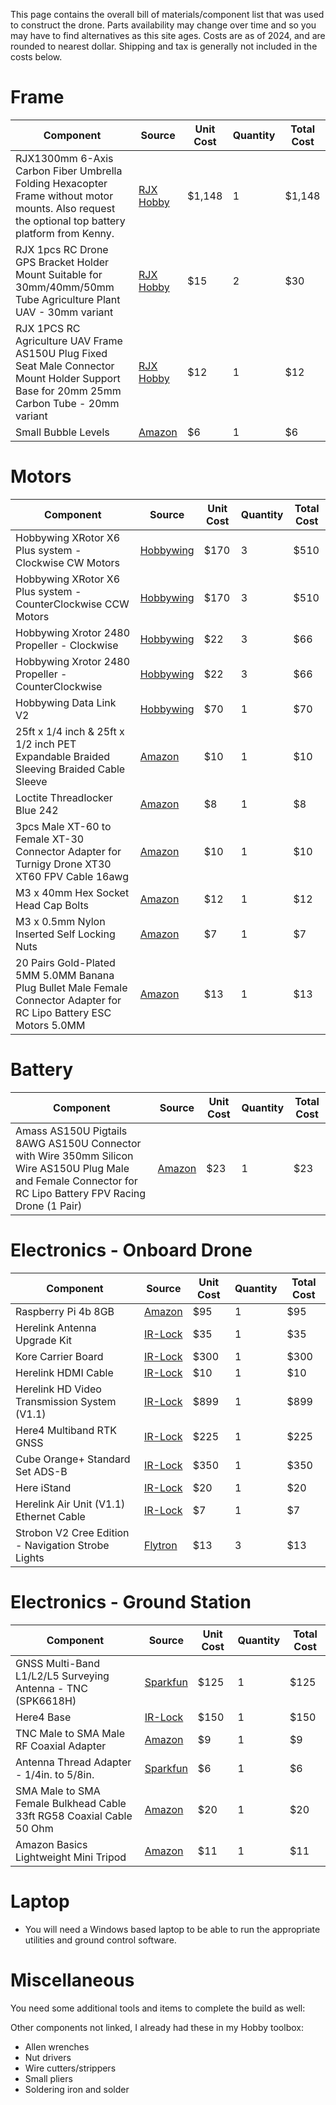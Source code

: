 This page contains the overall bill of materials/component list that was used to construct the drone. Parts availability may change over time and so you may have to find alternatives as this site ages. Costs are as of 2024, and are rounded to nearest dollar. Shipping and tax is generally not included in the costs below.

# Frame
|Component|Source|Unit Cost|Quantity|Total Cost|
|---|---|---|---|---|
|RJX1300mm 6-Axis Carbon Fiber Umbrella Folding Hexacopter Frame without motor mounts. Also request the optional top battery platform from Kenny.|[RJX Hobby](https://www.rjxhobby.com/rjx1300mm-6-axis-carbon-fiber-umbrella-folding-hexacopter-frame-with)|$1,148|1|$1,148|
|RJX 1pcs RC Drone GPS Bracket Holder Mount Suitable for 30mm/40mm/50mm Tube Agriculture Plant UAV - 30mm variant|[RJX Hobby](https://www.rjxhobby.com/rjx-1pcs-rc-drone-gps-bracket-holder-mount-suitable-for-30mm-35mm-40mm-tube-agriculture-plant-uav)|$15|2|$30|
|RJX 1PCS RC Agriculture UAV Frame AS150U Plug Fixed Seat Male Connector Mount Holder Support Base for 20mm 25mm Carbon Tube - 20mm variant|[RJX Hobby](https://www.rjxhobby.com/rjx-1pcs-rc-agriculture-uav-frame-as150u-plug-fixed-seat-male-connector-mount-holder-support-base-for-20mm-25mm-carbon-tube)|$12|1|$12|
|Small Bubble Levels|[Amazon](https://www.amazon.com/gp/product/B098CWYPZC/)|$6|1|$6|
<!--
|Component|[Source](https:URL)|$XXX|1|$XXX|
-->


# Motors
|Component|Source|Unit Cost|Quantity|Total Cost|
|---|---|---|---|---|
|Hobbywing XRotor X6 Plus system - Clockwise CW Motors|[Hobbywing](https://www.hobbywingdirect.com/products/xrotor-x6-plus?variant=40960661094515)|$170|3|$510|
|Hobbywing XRotor X6 Plus system - CounterClockwise CCW Motors|[Hobbywing](https://www.hobbywingdirect.com/products/xrotor-x6-plus?variant=40960661127283)|$170|3|$510|
|Hobbywing Xrotor 2480 Propeller - Clockwise|[Hobbywing](https://www.hobbywingdirect.com/products/xrotor-2480-propeller?variant=40989998907507)|$22|3|$66|
|Hobbywing Xrotor 2480 Propeller - CounterClockwise|[Hobbywing](https://www.hobbywingdirect.com/products/xrotor-2480-propeller?variant=40989998940275)|$22|3|$66|
|Hobbywing Data Link V2|[Hobbywing](https://www.hobbywingdirect.com/products/data-link-v2)|$70|1|$70|
|25ft x 1/4 inch & 25ft x 1/2 inch PET Expandable Braided Sleeving Braided Cable Sleeve|[Amazon](https://www.amazon.com/gp/product/B07RZXSJBM/)|$10|1|$10|
|Loctite Threadlocker Blue 242|[Amazon](https://www.amazon.com/gp/product/B000I1RSNS/ref=ox_sc_act_title_3?smid=ATVPDKIKX0DER&th=1)|$8|1|$8|
|3pcs Male XT-60 to Female XT-30 Connector Adapter for Turnigy Drone XT30 XT60 FPV Cable 16awg|[Amazon](https://www.amazon.com/gp/product/B073Z77473/)|$10|1|$10|
|M3 x 40mm Hex Socket Head Cap Bolts|[Amazon](https://www.amazon.com/gp/product/B07VPGQ1RZ/)|$12|1|$12|
|M3 x 0.5mm Nylon Inserted Self Locking Nuts|[Amazon](https://www.amazon.com/gp/product/B07MXVZJYG/)|$7|1|$7|
|20 Pairs Gold-Plated 5MM 5.0MM Banana Plug Bullet Male Female Connector Adapter for RC Lipo Battery ESC Motors 5.0MM|[Amazon](https://www.amazon.com/gp/product/B096DSBBZQ/)|$13|1|$13|

<!--
|Component|[Source](https:URL)|$XXX|1|$XXX|
|Amass 10 Pair XT90 Male Female Bullet Connectors Power Plugs|[Amazon](https://www.amazon.com/gp/product/B06ZY34369/)|$15|1|$15|
|BNTECHGO 10 Gauge Silicone Wire 10 ft red and 10 ft Black Flexible 10 AWG Stranded Tinned Copper Wire|[Amazon](https://www.amazon.com/gp/product/B01ABOPO2S/)|$17|1|$17|
-->

# Battery
|Component|Source|Unit Cost|Quantity|Total Cost|
|---|---|---|---|---|
|Amass AS150U Pigtails 8AWG AS150U Connector with Wire 350mm Silicon Wire AS150U Plug Male and Female Connector for RC Lipo Battery FPV Racing Drone (1 Pair)|[Amazon](https://www.amazon.com/gp/product/B0BMPQL7Z1/ref=ox_sc_act_title_2?smid=A1JGQIWP459RKC&psc=1)|$23|1|$23|
<!--
|Component|[Source](https:URL)|$XXX|1|$XXX|
|Component|[Source](https:URL)|$XXX|1|$XXX|
-->


# Electronics - Onboard Drone
|Component|Source|Unit Cost|Quantity|Total Cost|
|---|---|---|---|---|
|Raspberry Pi 4b 8GB|[Amazon](https://www.amazon.com/gp/product/B08DJ9MLHV/)|$95|1|$95|
|Herelink Antenna Upgrade Kit|[IR-Lock](https://irlock.com/products/herelink-antenna-upgrade-kit?variant=32628365000755)|$35|1|$35|
|Kore Carrier Board|[IR-Lock](https://irlock.com/products/the-cube-kore-without-cube?variant=12823641718835)|$300|1|$300|
|Herelink HDMI Cable|[IR-Lock](https://irlock.com/products/herelink-hdmi-cable?variant=41104510615603)|$10|1|$10|
|Herelink HD Video Transmission System (V1.1)|[IR-Lock](https://irlock.com/products/herelink-hd-video-transmission-system-_?variant=40682840719411)|$899|1|$899|
|Here4 Multiband RTK GNSS|[IR-Lock](https://irlock.com/products/here4-multiband-rtk-gnss?variant=41312937639987)|$225|1|$225|
|Cube Orange+ Standard Set ADS-B|[IR-Lock](https://irlock.com/products/cube-orange-standard-set?variant=40910825979955)|$350|1|$350|
|Here iStand|[IR-Lock](https://irlock.com/products/here-istand?variant=40234969432115)|$20|1|$20|
|Herelink Air Unit (V1.1) Ethernet Cable|[IR-Lock](https://irlock.com/products/herelink-air-unit-v1-1-ethernet-cable?variant=41185288880179)|$7|1|$7|
|Strobon V2 Cree Edition - Navigation Strobe Lights|[Flytron](https://store.flytron.com/collections/led-light-systems/products/strobon-v2-cree-edition-navigation-strobe-lights)|$13|3|$13|
<!--
|Component|[Source](https:URL)|$XXX|1|$XXX|
|Component|[Source](https:URL)|$XXX|1|$XXX|
-->

# Electronics - Ground Station
|Component|Source|Unit Cost|Quantity|Total Cost|
|---|---|---|---|---|
|GNSS Multi-Band L1/L2/L5 Surveying Antenna - TNC (SPK6618H)|[Sparkfun](https://www.sparkfun.com/products/21801)|$125|1|$125|
|Here4 Base|[IR-Lock](https://irlock.com/products/here4-base?variant=41465686491187)|$150|1|$150|
|TNC Male to SMA Male RF Coaxial Adapter|[Amazon](https://www.amazon.com/DGZZI-2-Pack-Coaxial-Adapter-Connector/dp/B06ZZGGWBS)|$9|1|$9|
|Antenna Thread Adapter - 1/4in. to 5/8in.|[Sparkfun](https://www.sparkfun.com/products/17546)|$6|1|$6|
|SMA Male to SMA Female Bulkhead Cable 33ft RG58 Coaxial Cable 50 Ohm|[Amazon](https://www.amazon.com/SUPERBAT-Coaxial-Adapter-Enhancer-Wireless/dp/B086JJF5ZC/ref=sr_1_8)|$20|1|$20|
|Amazon Basics Lightweight Mini Tripod|[Amazon](https://www.amazon.com/gp/product/B00M78G2VO/ref=ppx_yo_dt_b_search_asin_title)|$11|1|$11|
<!--
|Component|[Source](https:URL)|$XXX|1|$XXX|
|Component|[Source](https:URL)|$XXX|1|$XXX|
-->


# Laptop
- You will need a Windows based laptop to be able to run the appropriate utilities and ground control software.


# Miscellaneous
You need some additional tools and items to complete the build as well:

<!--
|Component|Source|Unit Cost|Quantity|Total Cost|
|---|---|---|---|---|
|Component|[Source](https:URL)|$XXX|1|$XXX|
|Component|[Source](https:URL)|$XXX|1|$XXX|
|Component|[Source](https:URL)|$XXX|1|$XXX|
-->
Other components not linked, I already had these in my Hobby toolbox:
- Allen wrenches
- Nut drivers
- Wire cutters/strippers
- Small pliers
- Soldering iron and solder

